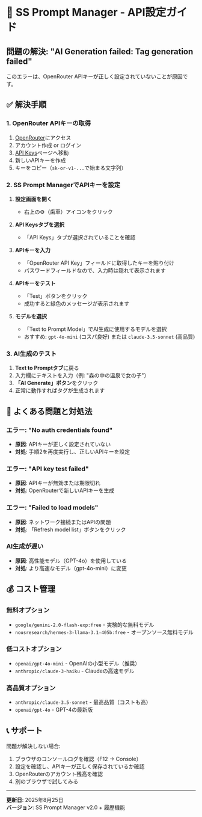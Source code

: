 # 🔑 SS Prompt Manager - API設定ガイド

## 問題の解決: "AI Generation failed: Tag generation failed"

このエラーは、OpenRouter APIキーが正しく設定されていないことが原因です。

## ✅ 解決手順

### 1. OpenRouter APIキーの取得

1. [OpenRouter](https://openrouter.ai/)にアクセス
2. アカウント作成 or ログイン
3. [API Keys](https://openrouter.ai/keys)ページへ移動
4. 新しいAPIキーを作成
5. キーをコピー（`sk-or-v1-...`で始まる文字列）

### 2. SS Prompt ManagerでAPIキーを設定

1. **設定画面を開く**
   - 右上の⚙️（歯車）アイコンをクリック

2. **API Keysタブを選択**
   - 「API Keys」タブが選択されていることを確認

3. **APIキーを入力**
   - 「OpenRouter API Key」フィールドに取得したキーを貼り付け
   - パスワードフィールドなので、入力時は隠れて表示されます

4. **APIキーをテスト**
   - 「Test」ボタンをクリック
   - 成功すると緑色のメッセージが表示されます

5. **モデルを選択**
   - 「Text to Prompt Model」でAI生成に使用するモデルを選択
   - おすすめ: `gpt-4o-mini` (コスパ良好) または `claude-3.5-sonnet` (高品質)

### 3. AI生成のテスト

1. **Text to Promptタブ**に戻る
2. 入力欄にテキストを入力（例: "森の中の温泉で女の子"）
3. **「AI Generate」ボタン**をクリック
4. 正常に動作すればタグが生成されます

## 🚨 よくある問題と対処法

### エラー: "No auth credentials found"
- **原因**: APIキーが正しく設定されていない
- **対処**: 手順2を再度実行し、正しいAPIキーを設定

### エラー: "API key test failed"
- **原因**: APIキーが無効または期限切れ
- **対処**: OpenRouterで新しいAPIキーを生成

### エラー: "Failed to load models"
- **原因**: ネットワーク接続またはAPIの問題
- **対処**: 「Refresh model list」ボタンをクリック

### AI生成が遅い
- **原因**: 高性能モデル（GPT-4o）を使用している
- **対処**: より高速なモデル（gpt-4o-mini）に変更

## 💰 コスト管理

### 無料オプション
- `google/gemini-2.0-flash-exp:free` - 実験的な無料モデル
- `nousresearch/hermes-3-llama-3.1-405b:free` - オープンソース無料モデル

### 低コストオプション
- `openai/gpt-4o-mini` - OpenAIの小型モデル（推奨）
- `anthropic/claude-3-haiku` - Claudeの高速モデル

### 高品質オプション
- `anthropic/claude-3.5-sonnet` - 最高品質（コストも高）
- `openai/gpt-4o` - GPT-4の最新版

## 📞 サポート

問題が解決しない場合:

1. ブラウザのコンソールログを確認（F12 → Console）
2. 設定を確認し、APIキーが正しく保存されているか確認
3. OpenRouterのアカウント残高を確認
4. 別のブラウザで試してみる

---

**更新日**: 2025年8月25日  
**バージョン**: SS Prompt Manager v2.0 + 履歴機能